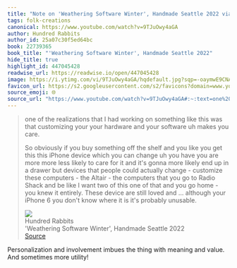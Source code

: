 ```yaml
---
title: "Note on 'Weathering Software Winter', Handmade Seattle 2022 via Hundred Rabbits"
tags: folk-creations
canonical: https://www.youtube.com/watch?v=9TJuOwy4aGA
author: Hundred Rabbits
author_id: 25a07c30f5ed64bc
book: 22739365
book_title: "'Weathering Software Winter', Handmade Seattle 2022"
hide_title: true
highlight_id: 447045428
readwise_url: https://readwise.io/open/447045428
image: https://i.ytimg.com/vi/9TJuOwy4aGA/hqdefault.jpg?sqp=-oaymwE9CNACELwBSFryq4qpAy8IARUAAAAAGAElAADIQj0AgKJDeAHwAQH4Af4JgALQBYoCDAgAEAEYZSBlKGUwDw==&rs=AOn4CLDxjGiTaTVj6qvaBbvjIrKHF9rkUg
favicon_url: https://s2.googleusercontent.com/s2/favicons?domain=www.youtube.com
source_emoji: 🌐
source_url: "https://www.youtube.com/watch?v=9TJuOwy4aGA#:~:text=one%20of%20the,it%27s%20probably%20unusable."
---
```


> one of the realizations that I had working on something like this was that customizing your your hardware and your software uh makes you care.
> 
> So obviously if you buy something off the shelf and you like you get this this iPhone device which you can change uh you have you are more more less likely to care for it and it's gonna more likely end up in a drawer but devices that people could actually change - customize these computers - the Altair - the computers that you go to Radio Shack and be like I want two of this one of that and you go home - you knew it entirely. These device are still loved and ... although your iPhone 6 you don't know where it is it's probably unusable.
> <div class="quoteback-footer"><div class="quoteback-avatar"><img class="mini-favicon" src="https://s2.googleusercontent.com/s2/favicons?domain=www.youtube.com"></div><div class="quoteback-metadata"><div class="metadata-inner"><span style="display:none">FROM:</span><div aria-label="Hundred Rabbits" class="quoteback-author"> Hundred Rabbits</div><div aria-label="'Weathering Software Winter', Handmade Seattle 2022" class="quoteback-title"> 'Weathering Software Winter', Handmade Seattle 2022</div></div></div><div class="quoteback-backlink"><a target="_blank" aria-label="go to the full text of this quotation" rel="noopener" href="https://www.youtube.com/watch?v=9TJuOwy4aGA#:~:text=one%20of%20the,it%27s%20probably%20unusable." class="quoteback-arrow"> Source</a></div></div>

Personalization and involvement imbues the thing with meaning and value. And sometimes more utility!